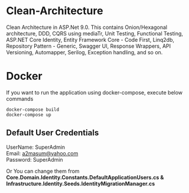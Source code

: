# Clean-Architecture
Clean Architecture in ASP.Net 9.0. This contains  Onion/Hexagonal architecture, DDD, CQRS using mediaTr, Unit Testing, Functional Testing, ASP.NET Core Identity, Entity Framework Core - Code First, Linq2db, Repository Pattern - Generic, Swagger UI, Response Wrappers,  API Versioning, Automapper, Serilog, Exception handling, and so on.

# Docker
If you want to run the application using docker-compose, execute below commands
```console
docker-compose build
docker-compose up
```


## Default User Credentials
UserName: SuperAdmin\
Email: a2masum@yahoo.com\
Password: SuperAdmin

Or You can change them from **Core.Domain.Identity.Constants.DefaultApplicationUsers.cs & Infrastructure.Identity.Seeds.IdentityMigrationManager.cs**
